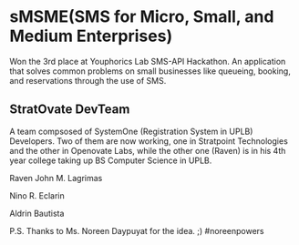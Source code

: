 sMSME(SMS for Micro, Small, and Medium Enterprises)
============

Won the 3rd place at Youphorics Lab SMS-API Hackathon. An application that solves common problems on small businesses like queueing, booking, and reservations through the use of SMS.

StratOvate DevTeam
--------------------

A team compsosed of SystemOne (Registration System in UPLB) Developers. Two of them are now working, one in Stratpoint Technologies and the other in Openovate Labs, while the other one (Raven) is in his 4th year college taking up BS Computer Science in UPLB.

Raven John M. Lagrimas

Nino R. Eclarin

Aldrin Bautista

P.S. Thanks to Ms. Noreen Daypuyat for the idea. ;) #noreenpowers
